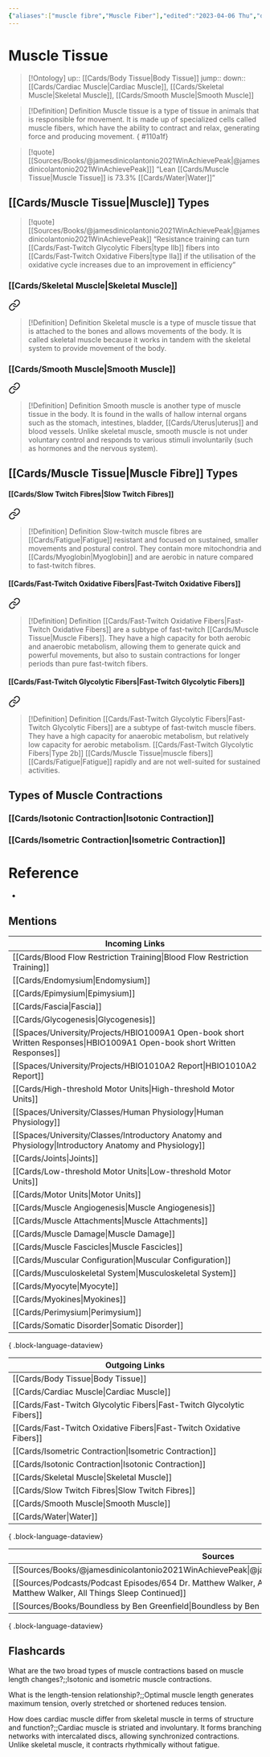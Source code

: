 ```yaml
---
{"aliases":["muscle fibre","Muscle Fiber"],"edited":"2023-04-06 Thu","date created":"2023-02-07 Tue","tags":["Uni/LFS112","on/Science/Biology/Anatomy","Uni/OMT1","Uni/HBIO1010","flashcards/hbio1010","flashcards/LFS112"],"dg-publish":true,"permalink":"/cards/muscle-tissue/","dgPassFrontmatter":true}
---
```


# Muscle Tissue

> [!Ontology]
> up:: [[Cards/Body Tissue\|Body Tissue]]
> jump::
> down:: [[Cards/Cardiac Muscle\|Cardiac Muscle]], [[Cards/Skeletal Muscle\|Skeletal Muscle]], [[Cards/Smooth Muscle\|Smooth Muscle]]

> [!Definition] Definition
> Muscle tissue is a type of tissue in animals that is responsible for movement. It is made up of specialized cells called muscle fibers, which have the ability to contract and relax, generating force and producing movement.
{ #110a1f}


> [!quote] [[Sources/Books/@jamesdinicolantonio2021WinAchievePeak\|@jamesdinicolantonio2021WinAchievePeak]]]
> “Lean  [[Cards/Muscle Tissue\|Muscle Tissue]]  is  73.3%  [[Cards/Water\|Water]]”

## [[Cards/Muscle Tissue\|Muscle]] Types

> [!quote] [[Sources/Books/@jamesdinicolantonio2021WinAchievePeak\|@jamesdinicolantonio2021WinAchievePeak]]
> “Resistance training can turn [[Cards/Fast-Twitch Glycolytic Fibers\|type IIb]] fibers into [[Cards/Fast-Twitch Oxidative Fibers\|type IIa]] if the utilisation of
the  oxidative  cycle  increases  due  to  an  improvement  in  efficiency”

### [[Cards/Skeletal Muscle\|Skeletal Muscle]]

<div class="transclusion internal-embed is-loaded"><a class="markdown-embed-link" href="/cards/skeletal-muscle/#171396" aria-label="Open link"><svg xmlns="http://www.w3.org/2000/svg" width="24" height="24" viewBox="0 0 24 24" fill="none" stroke="currentColor" stroke-width="2" stroke-linecap="round" stroke-linejoin="round" class="svg-icon lucide-link"><path d="M10 13a5 5 0 0 0 7.54.54l3-3a5 5 0 0 0-7.07-7.07l-1.72 1.71"></path><path d="M14 11a5 5 0 0 0-7.54-.54l-3 3a5 5 0 0 0 7.07 7.07l1.71-1.71"></path></svg></a><div class="markdown-embed">



> [!Definition] Definition
> Skeletal muscle is a type of muscle tissue that is attached to the bones and allows movements of the body. It is called skeletal muscle because it works in tandem with the skeletal system to provide movement of the body.

</div></div>


### [[Cards/Smooth Muscle\|Smooth Muscle]]

<div class="transclusion internal-embed is-loaded"><a class="markdown-embed-link" href="/cards/smooth-muscle/#83f258" aria-label="Open link"><svg xmlns="http://www.w3.org/2000/svg" width="24" height="24" viewBox="0 0 24 24" fill="none" stroke="currentColor" stroke-width="2" stroke-linecap="round" stroke-linejoin="round" class="svg-icon lucide-link"><path d="M10 13a5 5 0 0 0 7.54.54l3-3a5 5 0 0 0-7.07-7.07l-1.72 1.71"></path><path d="M14 11a5 5 0 0 0-7.54-.54l-3 3a5 5 0 0 0 7.07 7.07l1.71-1.71"></path></svg></a><div class="markdown-embed">



> [!Definition] Definition
> Smooth muscle is another type of muscle tissue in the body. It is found in the walls of hallow internal organs such as the stomach, intestines, bladder, [[Cards/Uterus\|uterus]] and blood vessels. Unlike skeletal muscle, smooth muscle is not under voluntary control and responds to various stimuli involuntarily (such as hormones and the nervous system).

</div></div>



## [[Cards/Muscle Tissue\|Muscle Fibre]] Types

#### [[Cards/Slow Twitch Fibres\|Slow Twitch Fibres]]

<div class="transclusion internal-embed is-loaded"><a class="markdown-embed-link" href="/cards/slow-twitch-fibres/#f2ffc0" aria-label="Open link"><svg xmlns="http://www.w3.org/2000/svg" width="24" height="24" viewBox="0 0 24 24" fill="none" stroke="currentColor" stroke-width="2" stroke-linecap="round" stroke-linejoin="round" class="svg-icon lucide-link"><path d="M10 13a5 5 0 0 0 7.54.54l3-3a5 5 0 0 0-7.07-7.07l-1.72 1.71"></path><path d="M14 11a5 5 0 0 0-7.54-.54l-3 3a5 5 0 0 0 7.07 7.07l1.71-1.71"></path></svg></a><div class="markdown-embed">



> [!Definition] Definition
> Slow-twitch muscle fibres are [[Cards/Fatigue\|Fatigue]] resistant and focused on sustained, smaller movements and postural control. They contain more mitochondria and [[Cards/Myoglobin\|Myoglobin]] and are aerobic in nature compared to fast-twitch fibres.

</div></div>


#### [[Cards/Fast-Twitch Oxidative Fibers\|Fast-Twitch Oxidative Fibers]]

<div class="transclusion internal-embed is-loaded"><a class="markdown-embed-link" href="/cards/fast-twitch-oxidative-fibers/#209d49" aria-label="Open link"><svg xmlns="http://www.w3.org/2000/svg" width="24" height="24" viewBox="0 0 24 24" fill="none" stroke="currentColor" stroke-width="2" stroke-linecap="round" stroke-linejoin="round" class="svg-icon lucide-link"><path d="M10 13a5 5 0 0 0 7.54.54l3-3a5 5 0 0 0-7.07-7.07l-1.72 1.71"></path><path d="M14 11a5 5 0 0 0-7.54-.54l-3 3a5 5 0 0 0 7.07 7.07l1.71-1.71"></path></svg></a><div class="markdown-embed">



> [!Definition] Definition
> [[Cards/Fast-Twitch Oxidative Fibers\|Fast-Twitch Oxidative Fibers]] are a subtype of fast-twitch [[Cards/Muscle Tissue\|Muscle Fibers]]. They have a high capacity for both aerobic and anaerobic metabolism, allowing them to generate quick and powerful movements, but also to sustain contractions for longer periods than pure fast-twitch fibers.

</div></div>


#### [[Cards/Fast-Twitch Glycolytic Fibers\|Fast-Twitch Glycolytic Fibers]]

<div class="transclusion internal-embed is-loaded"><a class="markdown-embed-link" href="/cards/fast-twitch-glycolytic-fibers/#66cea1" aria-label="Open link"><svg xmlns="http://www.w3.org/2000/svg" width="24" height="24" viewBox="0 0 24 24" fill="none" stroke="currentColor" stroke-width="2" stroke-linecap="round" stroke-linejoin="round" class="svg-icon lucide-link"><path d="M10 13a5 5 0 0 0 7.54.54l3-3a5 5 0 0 0-7.07-7.07l-1.72 1.71"></path><path d="M14 11a5 5 0 0 0-7.54-.54l-3 3a5 5 0 0 0 7.07 7.07l1.71-1.71"></path></svg></a><div class="markdown-embed">



> [!Definition] Definition
> [[Cards/Fast-Twitch Glycolytic Fibers\|Fast-Twitch Glycolytic Fibers]] are a subtype of fast-twitch muscle fibers. They have a high capacity for anaerobic metabolism, but relatively low capacity for aerobic metabolism. [[Cards/Fast-Twitch Glycolytic Fibers\|Type 2b]] [[Cards/Muscle Tissue\|muscle fibers]] [[Cards/Fatigue\|Fatigue]] rapidly and are not well-suited for sustained activities.

</div></div>


## Types of Muscle Contractions

### [[Cards/Isotonic Contraction\|Isotonic Contraction]]

### [[Cards/Isometric Contraction\|Isometric Contraction]]
# Reference
- 

## Mentions
| Incoming Links                                                                                                               |
| ---------------------------------------------------------------------------------------------------------------------------- |
| [[Cards/Blood Flow Restriction Training\|Blood Flow Restriction Training]]                                                |
| [[Cards/Endomysium\|Endomysium]]                                                                                          |
| [[Cards/Epimysium\|Epimysium]]                                                                                            |
| [[Cards/Fascia\|Fascia]]                                                                                                  |
| [[Cards/Glycogenesis\|Glycogenesis]]                                                                                      |
| [[Spaces/University/Projects/HBIO1009A1 Open-book short Written Responses\|HBIO1009A1 Open-book short Written Responses]] |
| [[Spaces/University/Projects/HBIO1010A2 Report\|HBIO1010A2 Report]]                                                       |
| [[Cards/High-threshold Motor Units\|High-threshold Motor Units]]                                                          |
| [[Spaces/University/Classes/Human Physiology\|Human Physiology]]                                                          |
| [[Spaces/University/Classes/Introductory Anatomy and Physiology\|Introductory Anatomy and Physiology]]                    |
| [[Cards/Joints\|Joints]]                                                                                                  |
| [[Cards/Low-threshold Motor Units\|Low-threshold Motor Units]]                                                            |
| [[Cards/Motor Units\|Motor Units]]                                                                                        |
| [[Cards/Muscle Angiogenesis\|Muscle Angiogenesis]]                                                                        |
| [[Cards/Muscle Attachments\|Muscle Attachments]]                                                                          |
| [[Cards/Muscle Damage\|Muscle Damage]]                                                                                    |
| [[Cards/Muscle Fascicles\|Muscle Fascicles]]                                                                              |
| [[Cards/Muscular Configuration\|Muscular Configuration]]                                                                  |
| [[Cards/Musculoskeletal System\|Musculoskeletal System]]                                                                  |
| [[Cards/Myocyte\|Myocyte]]                                                                                                |
| [[Cards/Myokines\|Myokines]]                                                                                              |
| [[Cards/Perimysium\|Perimysium]]                                                                                          |
| [[Cards/Somatic Disorder\|Somatic Disorder]]                                                                              |

{ .block-language-dataview}

| Outgoing Links                                                            |
| ------------------------------------------------------------------------- |
| [[Cards/Body Tissue\|Body Tissue]]                                     |
| [[Cards/Cardiac Muscle\|Cardiac Muscle]]                               |
| [[Cards/Fast-Twitch Glycolytic Fibers\|Fast-Twitch Glycolytic Fibers]] |
| [[Cards/Fast-Twitch Oxidative Fibers\|Fast-Twitch Oxidative Fibers]]   |
| [[Cards/Isometric Contraction\|Isometric Contraction]]                 |
| [[Cards/Isotonic Contraction\|Isotonic Contraction]]                   |
| [[Cards/Skeletal Muscle\|Skeletal Muscle]]                             |
| [[Cards/Slow Twitch Fibres\|Slow Twitch Fibres]]                       |
| [[Cards/Smooth Muscle\|Smooth Muscle]]                                 |
| [[Cards/Water\|Water]]                                                 |

{ .block-language-dataview}

| Sources                                                                                                                                         |
| ----------------------------------------------------------------------------------------------------------------------------------------------- |
| [[Sources/Books/@jamesdinicolantonio2021WinAchievePeak\|@jamesdinicolantonio2021WinAchievePeak]]                                             |
| [[Sources/Podcasts/Podcast Episodes/654 Dr. Matthew Walker, All Things Sleep Continued\|654 Dr. Matthew Walker, All Things Sleep Continued]] |
| [[Sources/Books/Boundless by Ben Greenfield\|Boundless by Ben Greenfield]]                                                                   |

{ .block-language-dataview}

## Flashcards

What are the two broad types of muscle contractions based on muscle length changes?;;Isotonic and isometric muscle contractions.

What is the length-tension relationship?;;Optimal muscle length generates maximum tension, overly stretched or shortened reduces tension.

How does cardiac muscle differ from skeletal muscle in terms of structure and function?;;Cardiac muscle is striated and involuntary. It forms branching networks with intercalated discs, allowing synchronized contractions. Unlike skeletal muscle, it contracts rhythmically without fatigue.